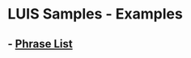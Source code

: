 # LUIS Samples - Examples


## - [Phrase List][PhraseList]


  [PhraseList]: ./phrase_list/README.md